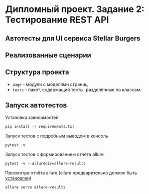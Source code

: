 # Дипломный проект. Задание 2: Тестирование REST API

## Автотесты для UI сервиса Stellar Burgers

## Реализованные сценарии


## Структура проекта

- `page` - модули c моделями страниц
- `tests` - пакет, содержащий тесты, разделённые по классам. 

## Запуск автотестов

Установка зависимостей

```shell
pip install -r requirements.txt
```

Запуск тестов с подробным выводом в консоль

```shell
pytest -v
```

Запуск тестов с формированием отчёта allure

```shell
pytest -v --alluredir=allure-results
```

Просмотра отчёта allure (allure предварительно должен быть [установлен](https://allurereport.org/docs/install/))

```shell
allure serve allure-results
```

